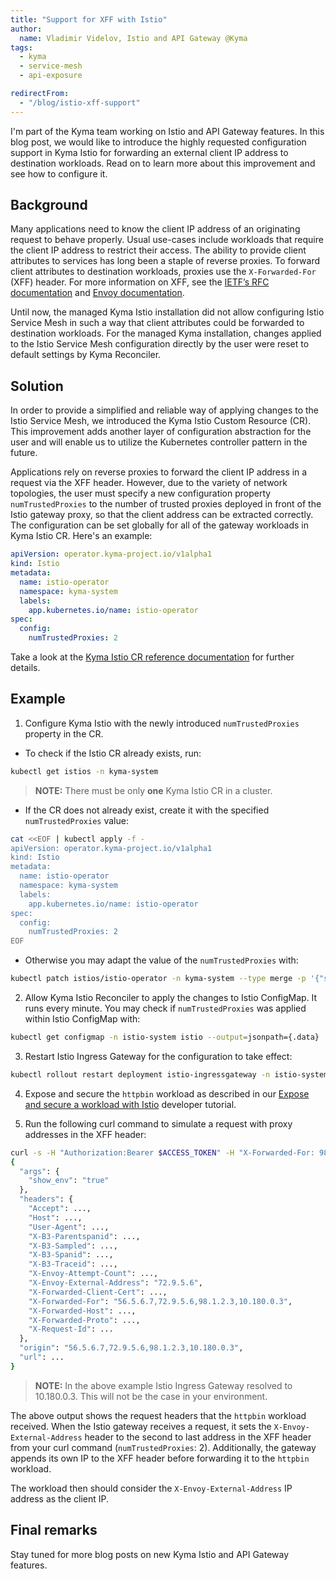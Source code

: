 ```yaml
---
title: "Support for XFF with Istio"
author:
  name: Vladimir Videlov, Istio and API Gateway @Kyma
tags:
  - kyma
  - service-mesh
  - api-exposure

redirectFrom:
  - "/blog/istio-xff-support"
---
```


I'm part of the Kyma team working on Istio and API Gateway features. In this blog post, we would like to introduce the highly requested configuration support in Kyma Istio for forwarding an external client IP address to destination workloads. Read on to learn more about this improvement and see how to configure it.

## Background

Many applications need to know the client IP address of an originating request to behave properly. Usual use-cases include workloads that require the client IP address to restrict their access. The ability to provide client attributes to services has long been a staple of reverse proxies. To forward client attributes to destination workloads, proxies use the `X-Forwarded-For` (XFF) header. For more information on XFF, see the [IETF’s RFC documentation](https://tools.ietf.org/html/rfc7239) and [Envoy documentation](https://www.envoyproxy.io/docs/envoy/latest/configuration/http/http_conn_man/headers#x-forwarded-for).

Until now, the managed Kyma Istio installation did not allow configuring Istio Service Mesh in such a way that client attributes could be forwarded to destination workloads. For the managed Kyma installation, changes applied to the Istio Service Mesh configuration directly by the user were reset to default settings by Kyma Reconciler.

## Solution

In order to provide a simplified and reliable way of applying changes to the Istio Service Mesh, we introduced the Kyma Istio Custom Resource (CR). This improvement adds another layer of configuration abstraction for the user and will enable us to utilize the Kubernetes controller pattern in the future.

Applications rely on reverse proxies to forward the client IP address in a request via the XFF header. However, due to the variety of network topologies, the user must specify a new configuration property `numTrustedProxies` to the number of trusted proxies deployed in front of the Istio gateway proxy, so that the client address can be extracted correctly. The configuration can be set globally for all of the gateway workloads in Kyma Istio CR. Here's an example:

```yaml
apiVersion: operator.kyma-project.io/v1alpha1
kind: Istio
metadata:
  name: istio-operator
  namespace: kyma-system
  labels:
    app.kubernetes.io/name: istio-operator
spec:
  config:
    numTrustedProxies: 2
```

Take a look at the [Kyma Istio CR reference documentation](https://kyma-project.io/docs/kyma/main/05-technical-reference/00-custom-resources/oper-01-istio/) for further details.

## Example

1. Configure Kyma Istio with the newly introduced `numTrustedProxies` property in the CR.

- To check if the Istio CR already exists, run:

```bash
kubectl get istios -n kyma-system
```

> **NOTE:** There must be only **one** Kyma Istio CR in a cluster.

- If the CR does not already exist, create it with the specified `numTrustedProxies` value:

```bash
cat <<EOF | kubectl apply -f -
apiVersion: operator.kyma-project.io/v1alpha1
kind: Istio
metadata:
  name: istio-operator
  namespace: kyma-system
  labels:
    app.kubernetes.io/name: istio-operator
spec:
  config:
    numTrustedProxies: 2
EOF
```

- Otherwise you may adapt the value of the `numTrustedProxies` with:

```bash
kubectl patch istios/istio-operator -n kyma-system --type merge -p '{"spec":{"config":{"numTrustedProxies": 2}}}'
```

2. Allow Kyma Istio Reconciler to apply the changes to Istio ConfigMap. It runs every minute. You may check if `numTrustedProxies` was applied within Istio ConfigMap with:

```bash
kubectl get configmap -n istio-system istio --output=jsonpath={.data} | jq '.mesh'
```

3. Restart Istio Ingress Gateway for the configuration to take effect:

```bash
kubectl rollout restart deployment istio-ingressgateway -n istio-system
```

4. Expose and secure the `httpbin` workload as described in our [Expose and secure a workload with Istio](https://kyma-project.io/docs/kyma/latest/03-tutorials/00-api-exposure/apix-07-expose-and-secure-workload-istio/) developer tutorial.


5. Run the following curl command to simulate a request with proxy addresses in the XFF header:

```bash
curl -s -H "Authorization:Bearer $ACCESS_TOKEN" -H "X-Forwarded-For: 98.1.2.3" "https://httpbin.$DOMAIN_TO_EXPOSE_WORKLOADS/get?show_env=true"
{
  "args": {
    "show_env": "true"
  },
  "headers": {
    "Accept": ...,
    "Host": ...,
    "User-Agent": ...,
    "X-B3-Parentspanid": ...,
    "X-B3-Sampled": ...,
    "X-B3-Spanid": ...,
    "X-B3-Traceid": ...,
    "X-Envoy-Attempt-Count": ...,
    "X-Envoy-External-Address": "72.9.5.6",
    "X-Forwarded-Client-Cert": ...,
    "X-Forwarded-For": "56.5.6.7,72.9.5.6,98.1.2.3,10.180.0.3",
    "X-Forwarded-Host": ...,
    "X-Forwarded-Proto": ...,
    "X-Request-Id": ...
  },
  "origin": "56.5.6.7,72.9.5.6,98.1.2.3,10.180.0.3",
  "url": ...
}
```

> **NOTE:** In the above example Istio Ingress Gateway resolved to 10.180.0.3. This will not be the case in your environment.

The above output shows the request headers that the `httpbin` workload received. 
When the Istio gateway receives a request, it sets the `X-Envoy-External-Address` header to the second to last address in the XFF header from your curl command (`numTrustedProxies`: 2). Additionally, the gateway appends its own IP to the XFF header before forwarding it to the `httpbin` workload.

The workload then should consider the `X-Envoy-External-Address` IP address as the client IP.

## Final remarks

Stay tuned for more blog posts on new Kyma Istio and API Gateway features.
